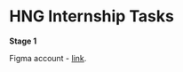 # HNG Internship Tasks

**Stage 1**

Figma account - [link](https://www.figma.com/files/user/374206410639054094/John-Otu).

